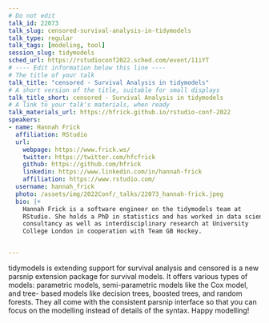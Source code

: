 ```yaml
---
# Do not edit
talk_id: 22073
talk_slug: censored-survival-analysis-in-tidymodels
talk_type: regular
talk_tags: [modeling, tool]
session_slug: tidymodels
sched_url: https://rstudioconf2022.sched.com/event/11iYT
# ---- Edit information below this line ----
# The title of your talk
talk_title: "censored - Survival Analysis in tidymodels"
# A short version of the title, suitable for small displays
talk_title_short: censored - Survival Analysis in tidymodels
# A link to your talk's materials, when ready
talk_materials_url: https://hfrick.github.io/rstudio-conf-2022
speakers:
- name: Hannah Frick
  affiliation: RStudio
  url:
    webpage: https://www.frick.ws/
    twitter: https://twitter.com/hfcfrick
    github: https://github.com/hfrick
    linkedin: https://www.linkedin.com/in/hannah-frick
    affiliation: https://www.rstudio.com/
  username: hannah_frick
  photo: /assets/img/2022Conf/_talks/22073_hannah-frick.jpeg
  bio: |+
    Hannah Frick is a software engineer on the tidymodels team at
    RStudio. She holds a PhD in statistics and has worked in data science
    consultancy as well as interdisciplinary research at University
    College London in cooperation with Team GB Hockey.


---
```


<!-- ABSTRACT ----
Please write abstract below. You may use simple markdown (links, code style, bold, italics)
-->

tidymodels is extending support for survival analysis and censored is a new
parsnip extension package for survival models. It offers various types of
models: parametric models, semi-parametric models like the Cox model, and tree-
based models like decision trees, boosted trees, and random forests. They
all come with the consistent parsnip interface so that you can focus on the
modelling instead of details of the syntax. Happy modelling!
